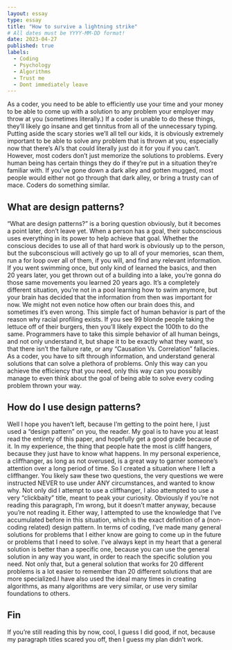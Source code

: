 ```yaml
---
layout: essay
type: essay
title: "How to survive a lightning strike"
# All dates must be YYYY-MM-DD format!
date: 2023-04-27
published: true
labels:
  - Coding
  - Psychology
  - Algorithms
  - Trust me
  - Dont immediately leave
---
```

As a coder, you need to be able to efficiently use your time and your money to be able to come up with a solution to any problem your employer may throw at you (sometimes literally.) If a coder is unable to do these things, they’ll likely go insane and get tinnitus from all of the unnecessary typing. Putting aside the scary stories we’ll all tell our kids, it is obviously extremely important to be able to solve any problem that is thrown at you, especially now that there’s AI’s that could literally just do it for you if you can’t. However, most coders don’t just memorize the solutions to problems. Every human being has certain things they do if they’re put in a situation they’re familiar with. If you’ve gone down a dark alley and gotten mugged, most people would either not go through that dark alley, or bring a trusty can of mace. Coders do something similar.

## What are design patterns?
“What are design patterns?” is a boring question obviously, but it becomes a point later, don’t leave yet. When a person has a goal, their subconscious uses everything in its power to help achieve that goal. Whether the conscious decides to use all of that hard work is obviously up to the person, but the subconscious will actively go up to all of your memories, scan them, run a for loop over all of them, if you will, and find any relevant information. If you went swimming once, but only kind of learned the basics, and then 20 years later, you get thrown out of a building into a lake, you’re gonna do those same movements you learned 20 years ago. It’s a completely different situation, you’re not in a pool learning how to swim anymore, but your brain has decided that the information from then was important for now. We might not even notice how often our brain does this, and sometimes it’s even wrong. 
This simple fact of human behavior is part of the reason why racial profiling exists. If you see 99 blonde people taking the lettuce off of their burgers, then you’ll likely expect the 100th to do the same. Programmers have to take this simple behavior of all human beings, and not only understand it, but shape it to be exactly what they want, so that there isn’t the failure rate, or any “Causation Vs. Correlation” fallacies. As a coder, you have to sift through information, and understand general solutions that can solve a plethora of problems. Only this way can you achieve the efficiency that you need, only this way can you possibly manage to even think about the goal of being able to solve every coding problem thrown your way.

## How do I use design patterns?

Well I hope you haven’t left, because I’m getting to the point here, I just used a “design pattern” on you, the reader. My goal is to have you at least read the entirety of this paper, and hopefully get a good grade because of it. In my experience, the thing that people hate the most is cliff hangers, because they just have to know what happens. In my personal experience, a cliffhanger, as long as not overused, is a great way to garner someone’s attention over a long period of time. So I created a situation where I left a cliffhanger. You likely saw these two questions, the very questions we were instructed NEVER to use under ANY circumstances, and wanted to know why. Not only did I attempt to use a cliffhanger, I also attempted to use a very “clickbaity” title, meant to peak your curiosity. Obviously if you’re not reading this paragraph, I’m wrong, but it doesn’t matter anyway, because you’re not reading it. Either way, I attempted to use the knowledge that I’ve accumulated before in this situation, which is the exact definition of a (non-coding related) design pattern.
In terms of coding, I’ve made many general solutions for problems that I either know are going to come up in the future or problems that I need to solve. I’ve always kept in my heart that a general solution is better than a specific one, because you can use the general solution in any way you want, in order to reach the specific solution you need. Not only that, but a general solution that works for 20 different problems is a lot easier to remember than 20 different solutions that are more specialized.I have also used the ideal many times in creating algorithms, as many algorithms are very similar, or use very similar foundations to others. 

## Fin
If you’re still reading this by now, cool, I guess I did good, if not, because my paragraph titles scared you off, then I guess my plan didn’t work. 
